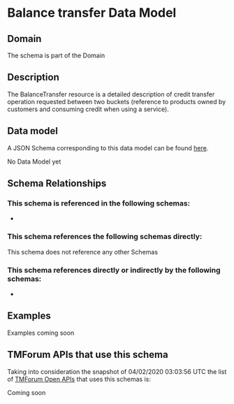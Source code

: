 # Balance transfer Data Model

## Domain

The  schema is part of the  Domain

## Description

The BalanceTransfer resource is a detailed description of credit transfer operation requested between two buckets (reference to products owned by customers and consuming credit when using a service).

## Data model

A JSON Schema corresponding to this data model can be found
[here](https://github.com/tmforum-rand/schemas/blob/candidates/Customer/BalanceTransfer.schema.json).

No Data Model yet

## Schema Relationships

### This schema is referenced in the following schemas:

-

### This schema references the following schemas directly:

This schema does not reference any other Schemas

### This schema references directly or indirectly by the following schemas:

-



## Examples

Examples coming soon

## TMForum APIs that use this schema

Taking into consideration the snapshot of 04/02/2020 03:03:56 UTC the list of [TMForum Open APIs](https://www.tmforum.org/open-apis/) that uses this schemas is:

Coming soon